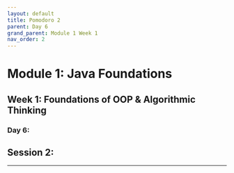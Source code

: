 ```yaml
---
layout: default
title: Pomodoro 2
parent: Day 6
grand_parent: Module 1 Week 1
nav_order: 2
---
```


# Module 1: Java Foundations

## Week 1: Foundations of OOP & Algorithmic Thinking

### Day 6: 

## Session 2: 
---